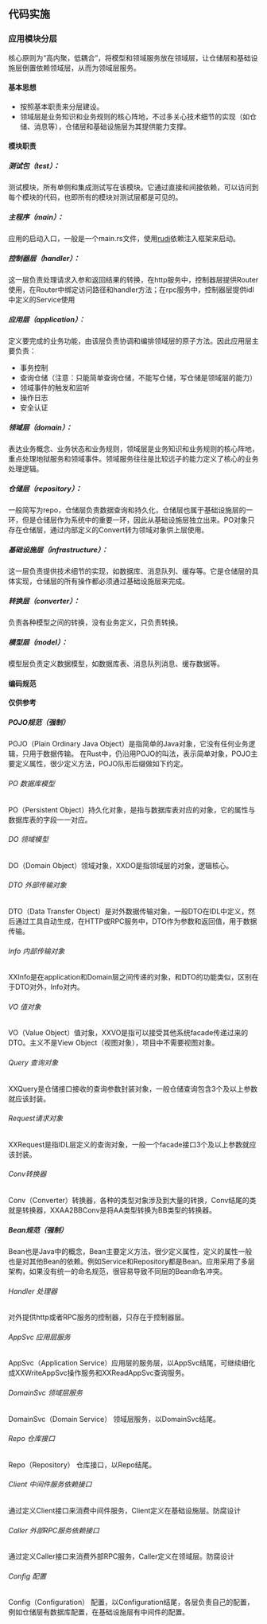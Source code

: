 ## 代码实施

### 应用模块分层
核心原则为“高内聚，低耦合”，将模型和领域服务放在领域层，让仓储层和基础设施层倒置依赖领域层，从而为领域层服务。
#### 基本思想
- 按照基本职责来分层建设。
- 领域层是业务知识和业务规则的核心阵地，不过多关心技术细节的实现（如仓储、消息等），仓储层和基础设施层为其提供能力支撑。
#### 模块职责
##### 测试包（test）：
测试模块，所有单侧和集成测试写在该模块。它通过直接和间接依赖，可以访问到每个模块的代码，也即所有的模块对测试层都是可见的。
##### 主程序（main）：
应用的启动入口，一般是一个main.rs文件，使用[rudi](https://crates.io/crates/rudi)依赖注入框架来启动。
##### 控制器层（handler）：
这一层负责处理请求入参和返回结果的转换，在http服务中，控制器层提供Router使用，在Router中绑定访问路径和handler方法；在rpc服务中，控制器层提供idl中定义的Service使用
##### 应用层（application）：
定义要完成的业务功能，由该层负责协调和编排领域层的原子方法。因此应用层主要负责：
- 事务控制
- 查询仓储（注意：只能简单查询仓储，不能写仓储，写仓储是领域层的能力）
- 领域事件的触发和监听
- 操作日志
- 安全认证
##### 领域层（domain）：
表达业务概念、业务状态和业务规则，领域层是业务知识和业务规则的核心阵地，重点处理地狱服务和领域事件。领域服务往往是比较远子的能力定义了核心的业务处理逻辑。
##### 仓储层（repository）：
一般简写为repo，仓储层负责数据查询和持久化，仓储层也属于基础设施层的一环，但是仓储层作为系统中的重要一环，因此从基础设施层独立出来。PO对象只存在仓储层，通过内部定义的Convert转为领域对象供上层使用。
##### 基础设施层（infrastructure）：
这一层负责提供技术细节的实现，如数据库、消息队列、缓存等。它是仓储层的具体实现，仓储层的所有操作都必须通过基础设施层来完成。
##### 转换层（converter）：
负责各种模型之间的转换，没有业务定义，只负责转换。
##### 模型层（model）：
模型层负责定义数据模型，如数据库表、消息队列消息、缓存数据等。
#### 编码规范
__仅供参考__
##### POJO规范（强制）
POJO（Plain Ordinary Java Object）是指简单的Java对象，它没有任何业务逻辑，只用于数据传输。
在Rust中，仍沿用POJO的叫法，表示简单对象，POJO主要定义属性，很少定义方法，POJO队形后缀做如下约定。
###### PO 数据库模型
PO（Persistent Object）持久化对象，是指与数据库表对应的对象，它的属性与数据库表的字段一一对应。
###### DO 领域模型
DO（Domain Object）领域对象，XXDO是指领域层的对象，逻辑核心。
###### DTO 外部传输对象
DTO（Data Transfer Object）是对外数据传输对象，一般DTO在IDL中定义，然后通过工具自动生成，在HTTP或RPC服务中，DTO作为参数和返回值，用于数据传输。
###### Info 内部传输对象
XXInfo是在application和Domain层之间传递的对象，和DTO的功能类似，区别在于DTO对外，Info对内。
###### VO 值对象
VO（Value Object）值对象，XXVO是指可以接受其他系统facade传递过来的DTO。主义不是View Object（视图对象），项目中不需要视图对象。
###### Query 查询对象
XXQuery是仓储接口接收的查询参数封装对象，一般仓储查询包含3个及以上参数就应该封装。
###### Request请求对象
XXRequest是指IDL层定义的查询对象，一般一个facade接口3个及以上参数就应该封装。
###### Conv转换器
Conv（Converter）转换器，各种的类型对象涉及到大量的转换，Conv结尾的类就是转换器，XXAA2BBConv是将AA类型转换为BB类型的转换器。
##### Bean规范（强制）
Bean也是Java中的概念，Bean主要定义方法，很少定义属性，定义的属性一般也是对其他Bean的依赖。例如Service和Repository都是Bean。应用采用了多层架构，如果没有统一的命名规范，很容易导致不同层的Bean命名冲突。
###### Handler 处理器
对外提供http或者RPC服务的控制器，只存在于控制器层。
###### AppSvc 应用层服务
AppSvc（Application Service）应用层的服务层，以AppSvc结尾，可继续细化成XXWriteAppSvc操作服务和XXReadAppSvc查询服务。
###### DomainSvc 领域层服务
DomainSvc（Domain Service） 领域层服务，以DomainSvc结尾。
###### Repo 仓库接口
Repo（Repository） 仓库接口，以Repo结尾。
###### Client 中间件服务依赖接口
通过定义Client接口来消费中间件服务，Client定义在基础设施层。防腐设计
###### Caller 外部RPC服务依赖接口
通过定义Caller接口来消费外部RPC服务，Caller定义在领域层。防腐设计
###### Config 配置
Config（Configuration） 配置，以Configuration结尾，各层负责自己的配置，例如仓储层有数据库配置，在基础设施层有中间件的配置。

